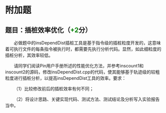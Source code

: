 # 附加题

## 题目：插桩效率优化（<font color=green>**+2**</font>分）

&emsp;&emsp;必做题中的insDependDist插桩工具是基于指令级的插桩粒度开发的，这意味着可执行文件的每条指令被执行时，都需要先执行分析代码。显然，如此细粒度的插桩分析，其效率较低。

&emsp;&emsp;请同学们阅读Pin用户手册所述的性能优化方法，并参考inscount1和inscount2的源码，修改insDependDist.cpp的代码，使其能够基于轨迹级的较粗粒度进行插桩分析，以提高insDependDist工具的效率。要求：

&emsp;&emsp;（1）比较修改前后的插桩效率有何不同；

&emsp;&emsp;（2）将设计思路、关键实现代码、测试方法、测试结论及分析写入实验报告当中。
